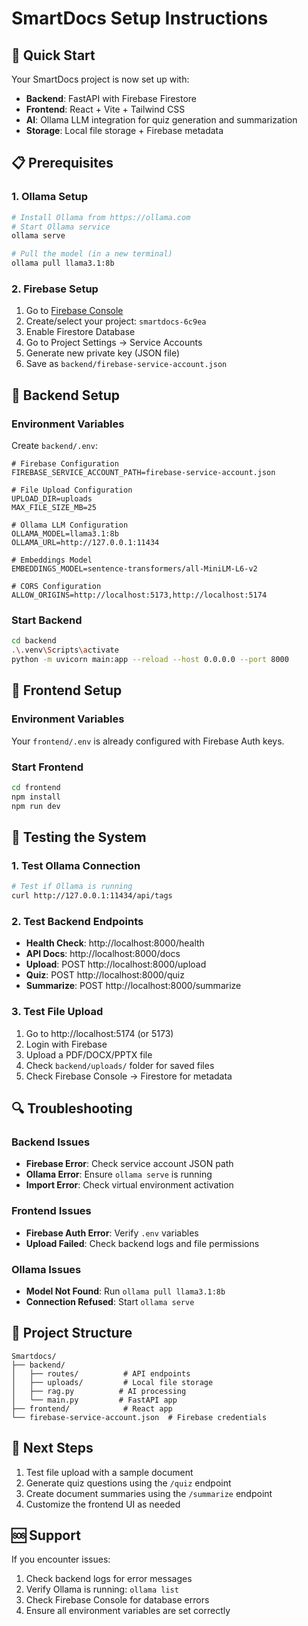 # SmartDocs Setup Instructions

## 🚀 Quick Start

Your SmartDocs project is now set up with:
- **Backend**: FastAPI with Firebase Firestore
- **Frontend**: React + Vite + Tailwind CSS
- **AI**: Ollama LLM integration for quiz generation and summarization
- **Storage**: Local file storage + Firebase metadata

## 📋 Prerequisites

### 1. Ollama Setup
```bash
# Install Ollama from https://ollama.com
# Start Ollama service
ollama serve

# Pull the model (in a new terminal)
ollama pull llama3.1:8b
```

### 2. Firebase Setup
1. Go to [Firebase Console](https://console.firebase.google.com/)
2. Create/select your project: `smartdocs-6c9ea`
3. Enable Firestore Database
4. Go to Project Settings → Service Accounts
5. Generate new private key (JSON file)
6. Save as `backend/firebase-service-account.json`

## 🔧 Backend Setup

### Environment Variables
Create `backend/.env`:
```env
# Firebase Configuration
FIREBASE_SERVICE_ACCOUNT_PATH=firebase-service-account.json

# File Upload Configuration
UPLOAD_DIR=uploads
MAX_FILE_SIZE_MB=25

# Ollama LLM Configuration
OLLAMA_MODEL=llama3.1:8b
OLLAMA_URL=http://127.0.0.1:11434

# Embeddings Model
EMBEDDINGS_MODEL=sentence-transformers/all-MiniLM-L6-v2

# CORS Configuration
ALLOW_ORIGINS=http://localhost:5173,http://localhost:5174
```

### Start Backend
```bash
cd backend
.\.venv\Scripts\activate
python -m uvicorn main:app --reload --host 0.0.0.0 --port 8000
```

## 🎨 Frontend Setup

### Environment Variables
Your `frontend/.env` is already configured with Firebase Auth keys.

### Start Frontend
```bash
cd frontend
npm install
npm run dev
```

## 🧪 Testing the System

### 1. Test Ollama Connection
```bash
# Test if Ollama is running
curl http://127.0.0.1:11434/api/tags
```

### 2. Test Backend Endpoints
- **Health Check**: http://localhost:8000/health
- **API Docs**: http://localhost:8000/docs
- **Upload**: POST http://localhost:8000/upload
- **Quiz**: POST http://localhost:8000/quiz
- **Summarize**: POST http://localhost:8000/summarize

### 3. Test File Upload
1. Go to http://localhost:5174 (or 5173)
2. Login with Firebase
3. Upload a PDF/DOCX/PPTX file
4. Check `backend/uploads/` folder for saved files
5. Check Firebase Console → Firestore for metadata

## 🔍 Troubleshooting

### Backend Issues
- **Firebase Error**: Check service account JSON path
- **Ollama Error**: Ensure `ollama serve` is running
- **Import Error**: Check virtual environment activation

### Frontend Issues
- **Firebase Auth Error**: Verify `.env` variables
- **Upload Failed**: Check backend logs and file permissions

### Ollama Issues
- **Model Not Found**: Run `ollama pull llama3.1:8b`
- **Connection Refused**: Start `ollama serve`

## 📁 Project Structure
```
Smartdocs/
├── backend/
│   ├── routes/          # API endpoints
│   ├── uploads/         # Local file storage
│   ├── rag.py          # AI processing
│   └── main.py         # FastAPI app
├── frontend/            # React app
└── firebase-service-account.json  # Firebase credentials
```

## 🎯 Next Steps
1. Test file upload with a sample document
2. Generate quiz questions using the `/quiz` endpoint
3. Create document summaries using the `/summarize` endpoint
4. Customize the frontend UI as needed

## 🆘 Support
If you encounter issues:
1. Check backend logs for error messages
2. Verify Ollama is running: `ollama list`
3. Check Firebase Console for database errors
4. Ensure all environment variables are set correctly

